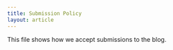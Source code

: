 ```yaml
---
title: Submission Policy
layout: article
---
```


This file shows how we accept submissions to the blog.
